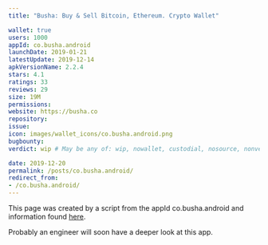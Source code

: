 ```yaml
---
title: "Busha: Buy & Sell Bitcoin, Ethereum. Crypto Wallet"

wallet: true
users: 1000
appId: co.busha.android
launchDate: 2019-01-21
latestUpdate: 2019-12-14
apkVersionName: 2.2.4
stars: 4.1
ratings: 33
reviews: 29
size: 19M
permissions:
website: https://busha.co
repository:
issue:
icon: images/wallet_icons/co.busha.android.png
bugbounty:
verdict: wip # May be any of: wip, nowallet, custodial, nosource, nonverifiable, verifiable, bounty, cert1, cert2, cert3

date: 2019-12-20
permalink: /posts/co.busha.android/
redirect_from:
- /co.busha.android/
---
```


This page was created by a script from the appId co.busha.android and information found
[here](https://play.google.com/store/apps/details?id=co.busha.android).

Probably an engineer will soon have a deeper look at this app.